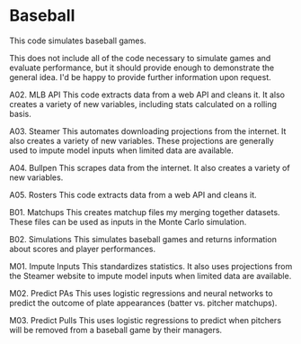 # Baseball
This code simulates baseball games.

This does not include all of the code necessary to simulate games and evaluate performance, but it should provide enough to demonstrate the general idea. I'd be happy to provide further information upon request.

A02. MLB API 
This code extracts data from a web API and cleans it. 
It also creates a variety of new variables, including stats calculated on a rolling basis.

A03. Steamer
This automates downloading projections from the internet.
It also creates a variety of new variables.
These projections are generally used to impute model inputs when limited data are available.

A04. Bullpen
This scrapes data from the internet.
It also creates a variety of new variables.

A05. Rosters
This code extracts data from a web API and cleans it. 

B01. Matchups
This creates matchup files my merging together datasets.
These files can be used as inputs in the Monte Carlo simulation.

B02. Simulations
This simulates baseball games and returns information about scores and player performances.

M01. Impute Inputs
This standardizes statistics.
It also uses projections from the Steamer website to impute model inputs when limited data are available.

M02. Predict PAs
This uses logistic regressions and neural networks to predict the outcome of plate appearances (batter vs. pitcher matchups).

M03. Predict Pulls
This uses logistic regressions to predict when pitchers will be removed from a baseball game by their managers.
 